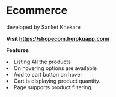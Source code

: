 # Ecommerce

developed by Sanket Khekare


<strong>Visit https://shopecom.herokuapp.com/</strong>
<p><strong>Features</strong></p>
<li>
Listing All the products
</li>
<li>On hovering options are available</li>
<li>Add to cart button on hover</li>
<li>Cart is displaying product quantity.</li>
<li>Page supports product filtering.</li>
